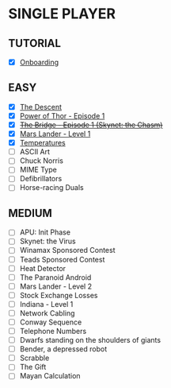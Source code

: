 # SINGLE PLAYER

## TUTORIAL

- [x] [Onboarding](single_player/tutorial/onboarding.py)

## EASY

- [x] [The Descent](single_player/easy/the_descent.py)
- [x] [Power of Thor - Episode 1](single_player/easy/power_of_thor.py)
- [x] ~~[The Bridge - Episode 1 (Skynet: the Chasm)](single_player/easy/the_bridge_episode_1.py)~~
- [x] [Mars Lander - Level 1](single_player/easy/mars_lander_episode_1.py)
- [x] [Temperatures](single_player/easy/temperatures.py)
- [ ] ASCII Art
- [ ] Chuck Norris
- [ ] MIME Type
- [ ] Defibrillators
- [ ] Horse-racing Duals

## MEDIUM

- [ ] APU: Init Phase
- [ ] Skynet: the Virus
- [ ] Winamax Sponsored Contest
- [ ] Teads Sponsored Contest
- [ ] Heat Detector
- [ ] The Paranoid Android
- [ ] Mars Lander - Level 2
- [ ] Stock Exchange Losses
- [ ] Indiana - Level 1
- [ ] Network Cabling
- [ ] Conway Sequence
- [ ] Telephone Numbers
- [ ] Dwarfs standing on the shoulders of giants
- [ ] Bender, a depressed robot
- [ ] Scrabble
- [ ] The Gift
- [ ] Mayan Calculation
